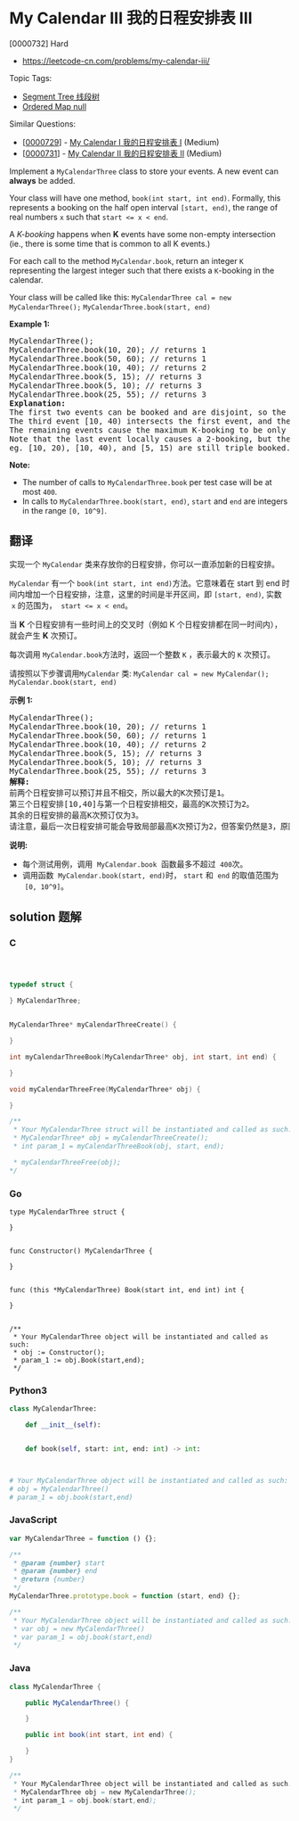 # My Calendar III 我的日程安排表 III

[0000732] Hard

- https://leetcode-cn.com/problems/my-calendar-iii/

Topic Tags:

- [Segment Tree 线段树](https://leetcode-cn.com/tag/segment-tree/)
- [Ordered Map null](https://leetcode-cn.com/tag/ordered-map/)

Similar Questions:

- [[0000729](https://leetcode-cn.com/problems/my-calendar-i/)] - [My Calendar I 我的日程安排表 I](./0000729.my-calendar-i.md) (Medium)
- [[0000731](https://leetcode-cn.com/problems/my-calendar-ii/)] - [My Calendar II 我的日程安排表 II](./0000731.my-calendar-ii.md) (Medium)

Implement a `MyCalendarThree` class to store your events. A new event can **always** be added.

Your class will have one method, `book(int start, int end)`. Formally, this represents a booking on the half open interval `[start, end)`, the range of real numbers `x` such that `start <= x < end`.

A _K-booking_ happens when **K** events have some non-empty intersection (ie., there is some time that is common to all K events.)

For each call to the method `MyCalendar.book`, return an integer `K` representing the largest integer such that there exists a `K`\-booking in the calendar.

Your class will be called like this: `MyCalendarThree cal = new MyCalendarThree();` `MyCalendarThree.book(start, end)`

**Example 1:**

<pre>MyCalendarThree();
MyCalendarThree.book(10, 20); // returns 1
MyCalendarThree.book(50, 60); // returns 1
MyCalendarThree.book(10, 40); // returns 2
MyCalendarThree.book(5, 15); // returns 3
MyCalendarThree.book(5, 10); // returns 3
MyCalendarThree.book(25, 55); // returns 3
<b>Explanation:</b> 
The first two events can be booked and are disjoint, so the maximum K-booking is a 1-booking.
The third event [10, 40) intersects the first event, and the maximum K-booking is a 2-booking.
The remaining events cause the maximum K-booking to be only a 3-booking.
Note that the last event locally causes a 2-booking, but the answer is still 3 because
eg. [10, 20), [10, 40), and [5, 15) are still triple booked.
</pre>

**Note:**

- The number of calls to `MyCalendarThree.book` per test case will be at most `400`.
- In calls to `MyCalendarThree.book(start, end)`, `start` and `end` are integers in the range `[0, 10^9]`.

## 翻译

实现一个 `MyCalendar` 类来存放你的日程安排，你可以一直添加新的日程安排。

`MyCalendar` 有一个 `book(int start, int end)`方法。它意味着在 start 到 end 时间内增加一个日程安排，注意，这里的时间是半开区间，即 `[start, end)`, 实数  `x` 的范围为，  `start <= x < end`。

当 **K** 个日程安排有一些时间上的交叉时（例如 K 个日程安排都在同一时间内），就会产生 **K** 次预订。

每次调用 `MyCalendar.book`方法时，返回一个整数 `K` ，表示最大的 `K` 次预订。

请按照以下步骤调用`MyCalendar` 类: `MyCalendar cal = new MyCalendar();` `MyCalendar.book(start, end)`

**示例 1:**

<pre>MyCalendarThree();
MyCalendarThree.book(10, 20); // returns 1
MyCalendarThree.book(50, 60); // returns 1
MyCalendarThree.book(10, 40); // returns 2
MyCalendarThree.book(5, 15); // returns 3
MyCalendarThree.book(5, 10); // returns 3
MyCalendarThree.book(25, 55); // returns 3
<strong>解释:</strong> 
前两个日程安排可以预订并且不相交，所以最大的K次预订是1。
第三个日程安排[10,40]与第一个日程安排相交，最高的K次预订为2。
其余的日程安排的最高K次预订仅为3。
请注意，最后一次日程安排可能会导致局部最高K次预订为2，但答案仍然是3，原因是从开始到最后，时间[10,20]，[10,40]和[5,15]仍然会导致3次预订。
</pre>

**说明:**

- 每个测试用例，调用  `MyCalendar.book`  函数最多不超过  `400`次。
- 调用函数  `MyCalendar.book(start, end)`时， `start` 和  `end` 的取值范围为  `[0, 10^9]`。

## solution 题解

### C

```c



typedef struct {

} MyCalendarThree;


MyCalendarThree* myCalendarThreeCreate() {

}

int myCalendarThreeBook(MyCalendarThree* obj, int start, int end) {

}

void myCalendarThreeFree(MyCalendarThree* obj) {

}

/**
 * Your MyCalendarThree struct will be instantiated and called as such:
 * MyCalendarThree* obj = myCalendarThreeCreate();
 * int param_1 = myCalendarThreeBook(obj, start, end);

 * myCalendarThreeFree(obj);
*/
```

### Go

```golang
type MyCalendarThree struct {

}


func Constructor() MyCalendarThree {

}


func (this *MyCalendarThree) Book(start int, end int) int {

}


/**
 * Your MyCalendarThree object will be instantiated and called as such:
 * obj := Constructor();
 * param_1 := obj.Book(start,end);
 */
```

### Python3

```python
class MyCalendarThree:

    def __init__(self):


    def book(self, start: int, end: int) -> int:



# Your MyCalendarThree object will be instantiated and called as such:
# obj = MyCalendarThree()
# param_1 = obj.book(start,end)
```

### JavaScript

```javascript
var MyCalendarThree = function () {};

/**
 * @param {number} start
 * @param {number} end
 * @return {number}
 */
MyCalendarThree.prototype.book = function (start, end) {};

/**
 * Your MyCalendarThree object will be instantiated and called as such:
 * var obj = new MyCalendarThree()
 * var param_1 = obj.book(start,end)
 */
```

### Java

```java
class MyCalendarThree {

    public MyCalendarThree() {

    }

    public int book(int start, int end) {

    }
}

/**
 * Your MyCalendarThree object will be instantiated and called as such:
 * MyCalendarThree obj = new MyCalendarThree();
 * int param_1 = obj.book(start,end);
 */
```
